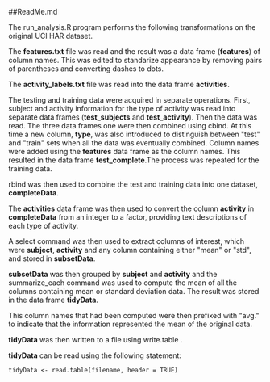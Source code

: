 ##ReadMe.md

The run_analysis.R program performs the following transformations on the original UCI HAR dataset.

The **features.txt** file was read and the result was a data frame (**features**) of column names. This was edited to standarize appearance by removing pairs of parentheses and converting dashes to dots.

The **activity_labels.txt** file was read into the data frame **activities**.

The testing and training data were acquired in separate operations. First, subject and activity information for the type of activity was read into separate data frames (**test_subjects** and **test_activity**). Then the data was read. The three data frames one were then combined using cbind. At this time a new column, **type**, was also introduced to distinguish between "test" and "train" sets when all the data was eventually combined. Column names were added using the **features** data frame as the column names. This resulted in the data frame **test_complete**.The process was repeated for the training data.

rbind was then used to combine the test and training data into one dataset, **completeData**.

The **activities** data frame was then used to convert the column **activity** in **completeData** from an integer to a factor, providing text descriptions of each type of activity.

A select command was then used to extract columns of interest, which were **subject**, **activity** and any column containing either "mean" or "std", and stored in **subsetData**.

**subsetData** was then grouped by **subject** and **activity** and the summarize_each command was used to compute the mean of all the columns containing mean or standard deviation data. The result was stored in the data frame **tidyData**.

This column names that had been computed were then prefixed with "avg." to indicate that the information represented the mean of the original data.

**tidyData** was then written to a file using write.table .

**tidyData** can be read using the following statement:

```{R}
tidyData <- read.table(filename, header = TRUE)  
```
